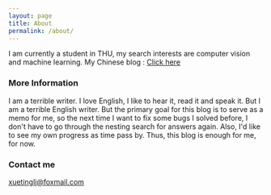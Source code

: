 ```yaml
---
layout: page
title: About
permalink: /about/
---
```


I am currently a student in THU, my search interests are computer vision and machine learning.
My Chinese blog : [Click here](http://www.cnblogs.com/sunshineatnoon/)

### More Information
I am a terrible writer. I love English, I like to hear it, read it and speak it. But I am a terrible English writer. But the primary goal for this blog is to serve as a memo for me, so the next time I want to fix some bugs I solved before, I don't have to go through the nesting search for answers again. Also, I'd like to see my own progress as time pass by. Thus, this blog is enough for me, for now.


### Contact me

[xuetingli@foxmail.com](mailto:email@domain.com)
